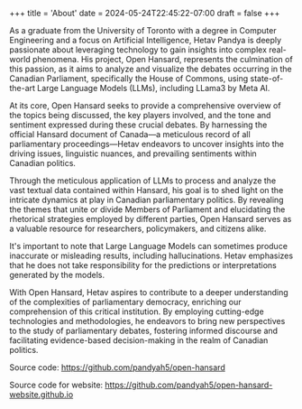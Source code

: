 +++
title = 'About'
date = 2024-05-24T22:45:22-07:00
draft = false
+++

As a graduate from the University of Toronto with a degree in Computer Engineering and a focus on Artificial Intelligence, Hetav Pandya is deeply passionate about leveraging technology to gain insights into complex real-world phenomena. His project, Open Hansard, represents the culmination of this passion, as it aims to analyze and visualize the debates occurring in the Canadian Parliament, specifically the House of Commons, using state-of-the-art Large Language Models (LLMs), including LLama3 by Meta AI.

At its core, Open Hansard seeks to provide a comprehensive overview of the topics being discussed, the key players involved, and the tone and sentiment expressed during these crucial debates. By harnessing the official Hansard document of Canada—a meticulous record of all parliamentary proceedings—Hetav endeavors to uncover insights into the driving issues, linguistic nuances, and prevailing sentiments within Canadian politics.

Through the meticulous application of LLMs to process and analyze the vast textual data contained within Hansard, his goal is to shed light on the intricate dynamics at play in Canadian parliamentary politics. By revealing the themes that unite or divide Members of Parliament and elucidating the rhetorical strategies employed by different parties, Open Hansard serves as a valuable resource for researchers, policymakers, and citizens alike.

It's important to note that Large Language Models can sometimes produce inaccurate or misleading results, including hallucinations. Hetav emphasizes that he does not take responsibility for the predictions or interpretations generated by the models.

With Open Hansard, Hetav aspires to contribute to a deeper understanding of the complexities of parliamentary democracy, enriching our comprehension of this critical institution. By employing cutting-edge technologies and methodologies, he endeavors to bring new perspectives to the study of parliamentary debates, fostering informed discourse and facilitating evidence-based decision-making in the realm of Canadian politics.

Source code: https://github.com/pandyah5/open-hansard

Source code for website: https://github.com/pandyah5/open-hansard-website.github.io